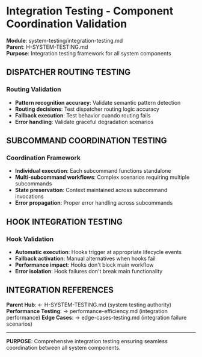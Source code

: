 # Integration Testing - Component Coordination Validation

**Module**: system-testing/integration-testing.md  
**Parent**: H-SYSTEM-TESTING.md  
**Purpose**: Integration testing framework for all system components

## DISPATCHER ROUTING TESTING

### Routing Validation
- **Pattern recognition accuracy**: Validate semantic pattern detection
- **Routing decisions**: Test dispatcher routing logic accuracy
- **Fallback execution**: Test behavior cuando routing fails
- **Error handling**: Validate graceful degradation scenarios

## SUBCOMMAND COORDINATION TESTING

### Coordination Framework
- **Individual execution**: Each subcommand functions standalone
- **Multi-subcommand workflows**: Complex scenarios requiring multiple subcommands
- **State preservation**: Context maintained across subcommand invocations
- **Error propagation**: Proper error handling across subcommands

## HOOK INTEGRATION TESTING

### Hook Validation
- **Automatic execution**: Hooks trigger at appropriate lifecycle events
- **Fallback activation**: Manual alternatives when hooks fail
- **Performance impact**: Hooks don't block main workflow
- **Error isolation**: Hook failures don't break main functionality

## INTEGRATION REFERENCES

**Parent Hub**: ← H-SYSTEM-TESTING.md (system testing authority)
**Performance Testing**: → performance-efficiency.md (integration performance)
**Edge Cases**: → edge-cases-testing.md (integration failure scenarios)

---

**PURPOSE**: Comprehensive integration testing ensuring seamless coordination between all system components.
